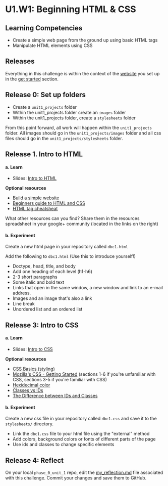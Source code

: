 # U1.W1: Beginning HTML & CSS

## Learning Competencies
- Create a simple web page from the ground up using basic HTML tags
- Manipulate HTML elements using CSS


## Releases

Everything in this challenge is within the context of the [website](../1_Get_Started/2_set_up_repo.md) you set up in the [get started](../1_Get_Started/) section.

## Release 0: Set up folders

* Create a `unit1_projects` folder
* Within the unit1_projects folder create an `images` folder
* Within the unit1_projects folder, create a `stylesheets` folder


From this point forward, all work will happen within the `unit1_projects` folder.  All images should go in the `unit1_projects/images` folder and all css files should go in the `unit1_projects/stylesheets` folder.

## Release 1. Intro to HTML

#### a. Learn

* Slides: [Intro to HTML](http://girldevelopit.github.io/gdi-core-intermediate-html-css/class1.html#/)

**Optional resources**

* [Build a simple website](http://teamtreehouse.com/library/build-a-simple-website)
* [Beginners guide to HTML and CSS](http://learn.shayhowe.com/html-css/)
* [HTML tag cheatsheat](http://skillcrush.com/wp-content/uploads/2012/06/HTML-Cheatsheet-Skillcrush.pdf)

What other resources can you find? Share them in the resources spreadsheet in your google+ community (located in the links on the right)

#### b. Experiment
Create a new html page in your repository called `dbc1.html`

Add the following to `dbc1.html` (Use this to introduce yourself!)

* Doctype, head, title, and body
* Add one heading of each level (h1-h6) 
* 2-3 short paragraphs
* Some italic and bold text
* Links that open in the same window, a new window and link to an e-mail address.
* Images and an image that's also a link
* Line break
* Unordered list and an ordered list

## Release 3: Intro to CSS

#### a. Learn

* Slides: [Intro to CSS](http://girldevelopit.github.io/gdi-core-intermediate-html-css/class1.html#/)

**Optional resources**

* [CSS Basics (styling) ](http://www.cssbasics.com/introduction-to-css/)
* [Mozilla's CSS - Getting Started](https://developer.mozilla.org/en-US/docs/Web/Guide/CSS/Getting_started) (sections 1-6 if you're unfamiliar with CSS, sections 3-5 if you're familiar with CSS)
* [Hexidecimal color](http://skillcrush.com/2012/05/07/hexadecimal/)
* [Classes vs IDs](http://skillcrush.com/2013/01/28/understanding-css-classes-vs-ids/)
* [The Difference between IDs and Classes](http://css-tricks.com/the-difference-between-id-and-class/)


#### b. Experiment
Create a new css file in your repository called `dbc1.css` and save it to the `stylesheets/` directory.

* Link the `dbc1.css` file to your html file using the "external" method
* Add colors, background colors or fonts of different parts of the page
* Use ids and classes to change specific elements


## Release 4: Reflect 
On your local `phase_0_unit_1` repo, edit the [my_reflection.md](my_reflection.md) file associated with this challenge. Commit your changes and save them to GitHub. 
